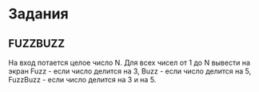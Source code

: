# Задания
## FUZZBUZZ
  На вход потается целое число N. Для всех чисел от 1 до N вывести на экран Fuzz - если число делится на 3, Buzz - если число делится на 5, FuzzBuzz - если число делится на 3 и на 5.

